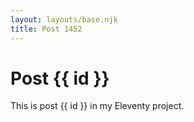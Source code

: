 ```yaml
---
layout: layouts/base.njk
title: Post 1452
---
```


# Post {{ id }}

This is post {{ id }} in my Eleventy project.
